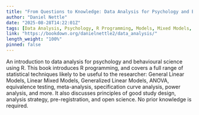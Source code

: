 ```yaml
---
title: "From Questions to Knowledge: Data Analysis for Psychology and Behavioural Science using R"
author: "Daniel Nettle"
date: "2025-08-28T14:22:01Z"
tags: [Data Analysis, Psychology, R Programming, Models, Mixed Models, Meta-Analysis]
link: "https://bookdown.org/danielnettle2/data_analysis/"
length_weight: "100%"
pinned: false
---
```


An introduction to data analysis for psychology and behavioural science using R. This book introduces R programming, and covers a full range of statistical techniques likely to be useful to the researcher: General Linear Models, Linear Mixed Models, Generalized Linear Models, ANOVA, equivalence testing, meta-analysis, specification curve analysis, power analysis, and more. It also discusses principles of good study design, analysis strategy, pre-registration, and open science. No prior knowledge is required.
